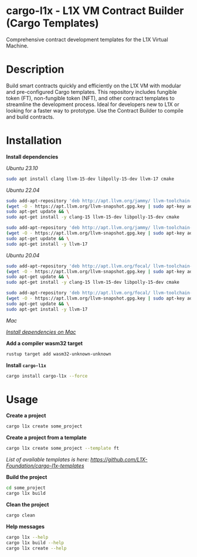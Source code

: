 # cargo-l1x - L1X VM Contract Builder (Cargo Templates) 

Comprehensive contract development templates for the L1X Virtual Machine.

# Description

Build smart contracts quickly and efficiently on the L1X VM with modular and pre-configured Cargo templates. This repository includes fungible token (FT), non-fungible token (NFT), and other contract templates to streamline the development process. Ideal for developers new to L1X or looking for a faster way to prototype. Use the Contract Builder to compile and build contracts.

# Installation

**Install dependencies**

*Ubuntu 23.10*

```bash
sudo apt install clang llvm-15-dev libpolly-15-dev llvm-17 cmake
```

*Ubuntu 22.04*
```bash
sudo add-apt-repository 'deb http://apt.llvm.org/jammy/ llvm-toolchain-jammy-15 main' && \
(wget -O - https://apt.llvm.org/llvm-snapshot.gpg.key | sudo apt-key add - ) && \
sudo apt-get update && \
sudo apt-get install -y clang-15 llvm-15-dev libpolly-15-dev cmake

sudo add-apt-repository 'deb http://apt.llvm.org/jammy/ llvm-toolchain-jammy-17 main' && \
(wget -O - https://apt.llvm.org/llvm-snapshot.gpg.key | sudo apt-key add - ) && \
sudo apt-get update && \
sudo apt-get install -y llvm-17
```

*Ubuntu 20.04*
```bash
sudo add-apt-repository 'deb http://apt.llvm.org/focal/ llvm-toolchain-focal-15 main' && \
(wget -O - https://apt.llvm.org/llvm-snapshot.gpg.key | sudo apt-key add - ) && \
sudo apt-get update && \
sudo apt-get install -y clang-15 llvm-15-dev libpolly-15-dev cmake

sudo add-apt-repository 'deb http://apt.llvm.org/focal/ llvm-toolchain-focal-17 main' && \
(wget -O - https://apt.llvm.org/llvm-snapshot.gpg.key | sudo apt-key add - ) && \
sudo apt-get update && \
sudo apt-get install -y llvm-17
```

*Mac*

*[Install dependencies on Mac](https://l1x-sdk.gitbook.io/l1x-developer-interface/v/interface-essentials/l1x-vm-sdk/l1x-native-sdk-for-l1x-vm/set-up-environment/installation/install-cargo-l1x/mac-intel-and-silicon)*

**Add a compiler wasm32 target**
```bash
rustup target add wasm32-unknown-unknown
```

**Install `cargo-l1x`**
```bash
cargo install cargo-l1x --force
```

# Usage

**Create a project**
```bash
cargo l1x create some_project
```

**Create a project from a template**
```bash
cargo l1x create some_project --template ft
```
*List of available templates is here: https://github.com/L1X-Foundation/cargo-l1x-templates*

**Build the project**
```bash
cd some_project
cargo l1x build
```

**Clean the project**
```bash
cargo clean
```

**Help messages**

```bash
cargo l1x --help
cargo l1x build --help
cargo l1x create --help
```
